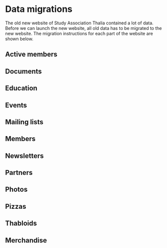 # Data migrations

The old new website of Study Association Thalia contained a lot of data.
Before we can launch the new website, all old data has to be migrated
to the new website.
The migration instructions for each part of the website are shown below.

## Active members

## Documents

## Education

## Events

## Mailing lists

## Members

## Newsletters

## Partners

## Photos

## Pizzas

## Thabloids

## Merchandise

